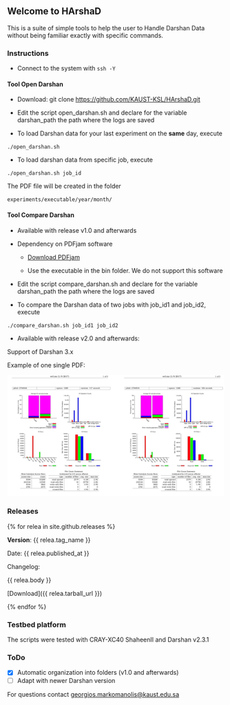 ## Welcome to HArshaD

This is a suite of simple tools to help the user to Handle Darshan Data without being familiar exactly with specific commands.

### Instructions

* Connect to the system with ```ssh -Y```

#### Tool Open Darshan

* Download: git clone https://github.com/KAUST-KSL/HArshaD.git

* Edit the script open_darshan.sh and declare for the variable darshan_path the path where the logs are saved

* To load Darshan data for your last experiment on the **same** day, execute 

```
./open_darshan.sh
```
* To load darshan data from specific job, execute 

```
./open_darshan.sh job_id
```

The PDF file will be created in the folder 

```
experiments/executable/year/month/ 
```

#### Tool Compare Darshan

* Available with release v1.0 and afterwards

* Dependency on PDFjam software

  * [Download PDFjam](http://freecode.com/urls/f25b51928fce8fe1fb55c071e45580ce)

  * Use the executable in the bin folder. We do not support this software 

* Edit the script compare_darshan.sh and declare for the variable darshan_path the path where the logs are saved

* To compare the Darshan data of two jobs with job_id1 and job_id2, execute 

```
./compare_darshan.sh job_id1 job_id2
```

* Available with release v2.0 and afterwards:

Support of Darshan 3.x

Example of one single PDF:

![comparison](https://github.com/gmarkomanolis/HArshaD/blob/master/files_for_readme/comparison_darshan_example.png?raw=true)

### Releases

{% for relea in site.github.releases %}

**Version**: {{ relea.tag_name }} 

Date: {{ relea.published_at }}

Changelog: 

{{ relea.body }}

[Download]({{ relea.tarball_url }}) 

{% endfor %}


### Testbed platform

The scripts were tested with CRAY-XC40 ShaheenII and Darshan v2.3.1

### ToDo

- [X] Automatic organization into folders (v1.0 and afterwards)
- [ ] Adapt with newer Darshan version

For questions contact georgios.markomanolis@kaust.edu.sa

